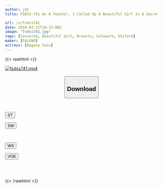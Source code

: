 ```yaml
---
author: j91
title: FSDSS-741 As A Teacher, I Called Up A Beautiful Girl In A Secret Uniform In My Class And Had Sex With Her To Devour Her Lust Over And Over Again, Making Her Go Crazy Suzu Nagano

url: /v/fsdss741
date: 2024-03-22T16:15:00Z
image: "fsdss741.jpg"
tags: [Censored, Beautiful Girl, Breasts, Solowork, Uniform]
maker: [FALENO]
actress: [Nagano Suzu]
---
```



{{< rawhtml >}}

<div class="video" data-videoid="X1v26VbYPdUDbAx">
    <a href="javascript:;">
        <img src="/v/fsdss741/fsdss741.jpg" width="WIDTH" height="HEIGHT" alt="fsdss741.mp4" loading="lazy">
    </a>
</div>

<script type="text/javascript" src="https://j91.asia/asset/on-demand-st.js"></script>

<br>
  <link rel="stylesheet" href="https://j91.asia/asset/bs5.css">
  
  <center>
  <button class="btn btn-primary" type="button" data-bs-toggle="collapse" data-bs-target=".multi-collapse" aria-expanded="false" aria-controls="multiCollapseExample1 multiCollapseExample2"><h2>Download</h2></button></center>
</p>
<div class="row">
  <div class="col">
    <div class="collapse multi-collapse" id="multiCollapseExample1">
      <div class="card card-body">
	      	      <br>
<div class="buttons">  
<p><a href="https://streamtape.to/v/X1v26VbYPdUDbAx" target="_blank"><button class="btn-hover color-3"><i class="fa fa-download"></i> ST</button></a></p>
<p><a href="https://asnwish.com/vs8ghahtdec3" target="_blank"><button class="btn-hover color-2"><i class="fa fa-download"></i> SW</button></a></p></div>
    </div>
  </div>
</div>
  <div class="col">
    <div class="collapse multi-collapse" id="multiCollapseExample2">
      <div class="card card-body">
	      <br>
<div class="buttons">
<p><a href="https://wolfstream.tv/ep0hhaq2kfnw"><button class="btn-hover color-9"><i class="fa fa-download"></i> WS</button></a></p>
<p><a href="https://voe.sx/75egrepwqp95"><button class="btn-hover color-8"><i class="fa fa-download"></i> VOE</button></a></p></div>
<br><br>
      </div>
    </div>
  </div>
</div>

{{< /rawhtml >}}